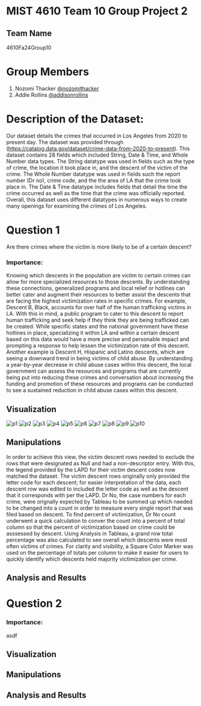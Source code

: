 # MIST 4610 Team 10 Group Project 2
## Team Name
4610Fa24Group10

# Group Members
1. Nozomi Thacker [@nozomithacker](https://github.com/n-thacker/MIST4610Group10Project2)
2. Addie Rollins [@addisonrollins]()

# Description of the Dataset:
Our dataset details the crimes that occurred in Los Angeles from 2020 to present day. The dataset was provided through (https://catalog.data.gov/dataset/crime-data-from-2020-to-present). This dataset contains 28 fields which included String, Date & Time, and Whole Number data types. The String datatype was used in fields such as the type of crime, the location it took place in, and the descent of the victim of the crime. The Whole Number datatype was used in fields such the report number (Dr no), crime code, and the the area of LA that the crime took place in. The Date & Time datatype includes fields that detail the time the crime occurred as well as the time that the crime was officially reported. Overall, this dataset uses different datatypes in numerous ways to create many openings for examining the crimes of Los Angeles. 


# Question 1 
Are there crimes where the victim is more likely to be of a certain descent? 

### Importance:

Knowing which descents in the population are victim to certain crimes can allow for more specialized resources to those descents. By understanding these connections, generalized programs and local relief or hotlines can better cater and augment their resources to better assist the descents that are facing the highest victimization rates in specific crimes. For example, Descent B, Black, accounts for over half of the human trafficking victims in LA. With this in mind, a public program to cater to this descent to report human trafficking and seek help if they think they are being trafficked can be created. While specific states and the national government have these hotlines in place, specializing it within LA and within a certain descent based on this data would have a more precise and personable impact and prompting a response to help lessen the victimization rate of this descent. Another example is Descent H, Hispanic and Latino descents, which are seeing a downward trend in being victims of child abuse. By understanding a year-by-year decrease in child abuse cases within this descent, the local government can assess the resources and programs that are currently being put into reducing these crimes and conversation about increasing the funding and promotion of these resources and programs can be conducted to see a sustained reduction in child abuse cases within this descent.  

## Visualization 
![p1](https://github.com/user-attachments/assets/06a1e813-ff30-47ea-b40c-b74db684adcb)
![p2](https://github.com/user-attachments/assets/47dcd4f0-8ffd-461e-8789-f88c16c12194)
![p3](https://github.com/user-attachments/assets/b22c101c-89fe-44c4-9366-8b7ed594e68e)
![p4](https://github.com/user-attachments/assets/494dc413-d816-46c6-ba12-a9e68a141e9b)
![p5](https://github.com/user-attachments/assets/fce73e56-27b4-4f23-9f20-bfd63819b5d2)
![p6](https://github.com/user-attachments/assets/259cce8b-8de7-4fa9-8ac8-59bacbc6192e)
![p7](https://github.com/user-attachments/assets/a0aa01ed-85d4-4908-94c2-801a09c48eb1)
![p8](https://github.com/user-attachments/assets/fccf1ffb-94ab-4068-894e-993dfede520b)
![p9](https://github.com/user-attachments/assets/dd0f4f65-5c66-44ac-b3b7-699cc8dbd0cf)
![p10](https://github.com/user-attachments/assets/6a3945a2-cd2c-4af0-ba74-8e3d77d1288d)

## Manipulations
In order to achieve this view, the victim descent rows needed to exclude the rows that were designated as Null and had a non-descriptor entry. With this, the legend provided by the LAPD for their victim descent codes now matched the dataset. The victim descent rows originally only provided the letter code for each descent; for easier interpretation of the data, each descent row was edited to included the letter code as well as the descent that it corresponds with per the LAPD. Dr No, the case numbers for each crime, were orignally expected by Tableau to be summed up which needed to be changed into a count in order to measure every single report that was filed based on descent. To find percent of victimization, Dr No count underwent a quick calculation to conver the count into a percent of total column so that the percent of victimization based on crime could be asssessed by descent. Using Analysis in Tableau, a grand row total percentage was also calculated to see overall which descents were most often victims of crimes. For clarity and visibility, a Square Color Marker was used on the percentage of totals per column to make it easier for users to quickly identify which descents held majority victimization per crime. 

## Analysis and Results

# Question 2 

### Importance: 

asdf

## Visualization
## Manipulations
## Analysis and Results
